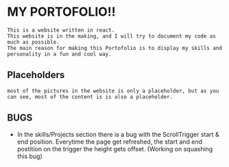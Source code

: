 # MY PORTOFOLIO!!
    This is a website written in react.
    This website is in the making, and I will try to document my code as much as possible.
    The main reason for making this Portofolio is to display my skills and personality in a fun and cool way.

## Placeholders
    most of the pictures in the website is only a placeholder, but as you can see, most of the content is is also a placeholder.

## BUGS
- In the skills/Projects section there is a bug with the ScrollTrigger start & end  position. Everytime the page get refreshed, the start and end postition on the trigger the height gets offset. (Working on squashing this bug)


